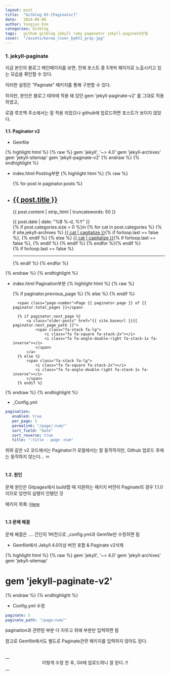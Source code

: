 ```yaml
---
layout: post
title:  "Gitblog 03-[Paginator]"
date:   2024-06-08
author: Yongjun Kim
categories: Gitblog
tags:	github gitblog jekyll ruby pagenator jekyll-paginate안됨
cover:  "/assets/korea_river_byKYJ_gray.jpg"
---
```


### 1. jekyll-paginate
지금 본인의 블로그 메인페이지를 보면, 전체 포스트 중 5개씩 페이지로 노출시키고 있는 모습을 확인할 수 있다.

이러한 설정은 "Paginate" 패키지를 통해 구현할 수 있다.

하지만, 본인은 블로그 테마에 적용 돼 있던 gem 'jekyll-paginate-v2' 를 그대로 적용하였고,

로컬 루프백 주소에서는 잘 적용 되었으나 github에 업로드하면 포스트가 보이지 않았다.

#### 1.1. Paginator v2
- Gemfile

{% highlight html %}
{% raw %}
gem 'jekyll', '~> 4.0'
gem 'jekyll-archives'
gem 'jekyll-sitemap'
gem 'jekyll-paginate-v2'
{% endraw %}
{% endhighlight %}

- index.html Posting부분
{% highlight html %}
{% raw %}
<div class="wrapper">
  <ul class="post-list">
    {% for post in paginator.posts %}
    <li>
      <h2>
        <a class="post-link" href="{{ post.url | prepend: site.baseurl }}">{{ post.title }}</a>
      </h2>
      <section class="post-excerpt" itemprop="description">
        <p>{{ post.content | strip_html | truncatewords: 50 }}</p>
      </section>
      <section class="post-meta">
        <div class="post-date">{{ post.date | date: "%B %-d, %Y" }}</div>
        <div class="post-categories">
        {% if post.categories.size > 0 %}in {% for cat in post.categories %}
          {% if site.jekyll-archives %}
          <a href="{{ site.baseurl }}/category/{{ cat }}">{{ cat | capitalize }}</a>{% if forloop.last == false %}, {% endif %}
          {% else %}
          <a href="{{ site.baseurl }}/posts/#{{ cat }}">{{ cat | capitalize }}</a>{% if forloop.last == false %}, {% endif %}
          {% endif %}
        {% endfor %}{% endif %}
        </div>
      </section>
    </li>
    {% if forloop.last == false %}
    <hr>
    {% endif %}
    {% endfor %}
  </ul>
{% endraw %}
{% endhighlight %}


- index.html Pagination부분
{% highlight html %}
{% raw %}
  <nav class="pagination" role="navigation">
    <p>
        {% if paginator.previous_page %}
            <a class="newer-posts" href="{{ site.baseurl }}{{ paginator.previous_page_path }}">
                <span class="fa-stack fa-lg">
                    <i class="fa fa-square fa-stack-2x"></i>
                    <i class="fa fa-angle-double-left fa-stack-1x fa-inverse"></i>
                </span>
            </a>
        {% else %}
            <span class="fa-stack fa-lg">
                <i class="fa fa-square fa-stack-2x"></i>
                <i class="fa fa-angle-double-left fa-stack-1x fa-inverse"></i>
            </span>
        {% endif %}

        <span class="page-number">Page {{ paginator.page }} of {{ paginator.total_pages }}</span>

        {% if paginator.next_page %}
            <a class="older-posts" href="{{ site.baseurl }}{{ paginator.next_page_path }}">
                <span class="fa-stack fa-lg">
                    <i class="fa fa-square fa-stack-2x"></i>
                    <i class="fa fa-angle-double-right fa-stack-1x fa-inverse"></i>
                </span>
            </a>
        {% else %}
            <span class="fa-stack fa-lg">
                <i class="fa fa-square fa-stack-2x"></i>
                <i class="fa fa-angle-double-right fa-stack-1x fa-inverse"></i>
            </span>
        {% endif %}
    </p>
  </nav>
{% endraw %}
{% endhighlight %}

- _Config.yml
```yml
pagination:
   enabled: true
   per_page: 5
   permalink: "/page/:num/"
   sort_field: "date"
   sort_reverse: true
   title: ":title - page :num"
```

위와 같은 v2 코드에서는 Paginator가 로컬에서는 잘 동작하지만, Github 업로드 후에는 동작하지 않는다... ㅠ<br><br>

#### 1.2. 원인
문제 원인은 Gitpages에서 build할 때 지원하는 패키지 버전이 Paginate의 경우 1.1.0이므로 당연히 실행이 안됐던 것

패키지 목록: [<u>Here</u>](https://pages.github.com/versions/)<br><br>

#### 1.3 문제 해결
문제 해결은 .... 간단히 1버전으로 _config.yml과 Gemfile만 수정하면 됨

- Gemfile에서 Jekyll 4.0이상 버전 포함 & Paginate v2삭제

{% highlight html %}
{% raw %}
gem 'jekyll', '~> 4.0'
gem 'jekyll-archives'
gem 'jekyll-sitemap'
# gem 'jekyll-paginate-v2'
{% endraw %}
{% endhighlight %}

- Config.yml 수정
```yml
paginate: 5
paginate_path: "/page:num/"
```
pagination과 관련된 부분 다 지우고 위에 부분만 입력하면 됨

참고로 Gemfile에서도 별도로 Paginate관련 패키지를 입력하지 않아도 된다.

<br>
__<center>이렇게 수정 한 후, Git에 업로드하니 잘 된다..!!</center>__<br><br><br>